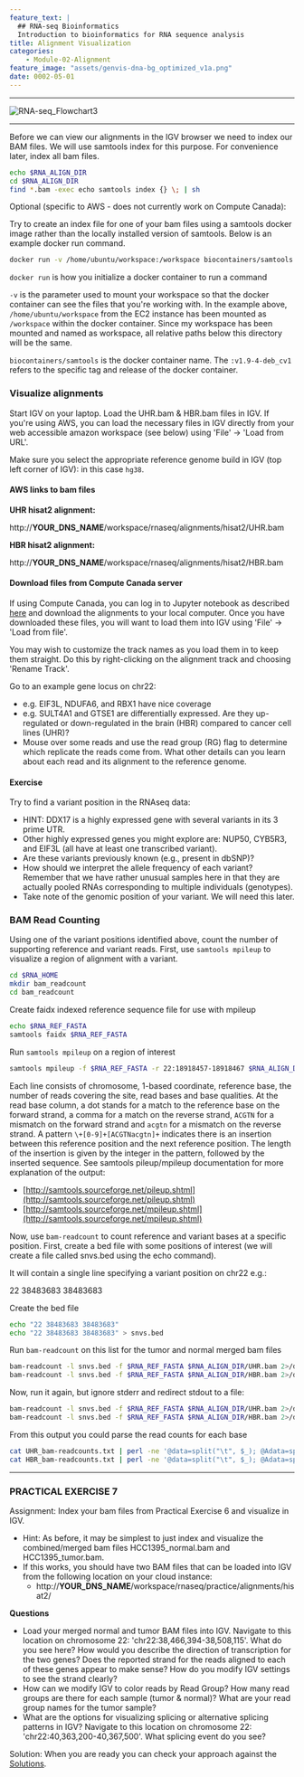 ```yaml
---
feature_text: |
  ## RNA-seq Bioinformatics
  Introduction to bioinformatics for RNA sequence analysis
title: Alignment Visualization
categories:
    - Module-02-Alignment
feature_image: "assets/genvis-dna-bg_optimized_v1a.png"
date: 0002-05-01
---
```


***

![RNA-seq_Flowchart3](/assets/module_2/RNA-seq_Flowchart3.png)

***

Before we can view our alignments in the IGV browser we need to index our BAM files. We will use samtools index for this purpose. For convenience later, index all bam files.

```bash
echo $RNA_ALIGN_DIR
cd $RNA_ALIGN_DIR
find *.bam -exec echo samtools index {} \; | sh

```

Optional (specific to AWS - does not currently work on Compute Canada):

Try to create an index file for one of your bam files using a samtools docker image rather than the locally installed version of samtools. Below is an example docker run command. 

```bash
docker run -v /home/ubuntu/workspace:/workspace biocontainers/samtools:v1.9-4-deb_cv1 samtools index /workspace/test.bam

```

`docker run` is how you initialize a docker container to run a command

`-v` is the parameter used to mount your workspace so that the docker container can see the files that you're working with. In the example above, `/home/ubuntu/workspace` from the EC2 instance has been mounted as `/workspace` within the docker container. Since my workspace has been mounted and named as workspace, all relative paths below this directory will be the same.

`biocontainers/samtools` is the docker container name. The `:v1.9-4-deb_cv1` refers to the specific tag and release of the docker container.


### Visualize alignments
Start IGV on your laptop. Load the UHR.bam & HBR.bam files in IGV. If you're using AWS, you can load the necessary files in IGV directly from your web accessible amazon workspace (see below) using 'File' -> 'Load from URL'. 

Make sure you select the appropriate reference genome build in IGV (top left corner of IGV): in this case `hg38`.

#### AWS links to bam files
**UHR hisat2 alignment:**

http://**YOUR_DNS_NAME**/workspace/rnaseq/alignments/hisat2/UHR.bam

**HBR hisat2 alignment:**

http://**YOUR_DNS_NAME**/workspace/rnaseq/alignments/hisat2/HBR.bam

#### Download files from Compute Canada server

If using Compute Canada, you can log in to Jupyter notebook as described [here](https://rnabio.org/module-00-setup/0000/06/01/Log_into_ComputeCanada/#using-jupyter-notebook-or-jupyterlab) and download the alignments to your local computer. Once you have downloaded these files, you will want to load them into IGV using 'File' -> 'Load from file'.


You may wish to customize the track names as you load them in to keep them straight. Do this by right-clicking on the alignment track and choosing 'Rename Track'.

Go to an example gene locus on chr22:

* e.g. EIF3L, NDUFA6, and RBX1 have nice coverage
* e.g. SULT4A1 and GTSE1 are differentially expressed. Are they up-regulated or down-regulated in the brain (HBR) compared to cancer cell lines (UHR)?
* Mouse over some reads and use the read group (RG) flag to determine which replicate the reads come from. What other details can you learn about each read and its alignment to the reference genome.

#### Exercise
Try to find a variant position in the RNAseq data:

* HINT: DDX17 is a highly expressed gene with several variants in its 3 prime UTR.
* Other highly expressed genes you might explore are: NUP50, CYB5R3, and EIF3L (all have at least one transcribed variant).
* Are these variants previously known (e.g., present in dbSNP)?
* How should we interpret the allele frequency of each variant? Remember that we have rather unusual samples here in that they are actually pooled RNAs corresponding to multiple individuals (genotypes).
* Take note of the genomic position of your variant. We will need this later.

### BAM Read Counting
Using one of the variant positions identified above, count the number of supporting reference and variant reads. First, use `samtools mpileup` to visualize a region of alignment with a variant.

```bash
cd $RNA_HOME
mkdir bam_readcount
cd bam_readcount
```

Create faidx indexed reference sequence file for use with mpileup

```bash
echo $RNA_REF_FASTA
samtools faidx $RNA_REF_FASTA
```

Run `samtools mpileup` on a region of interest
```bash
samtools mpileup -f $RNA_REF_FASTA -r 22:18918457-18918467 $RNA_ALIGN_DIR/UHR.bam $RNA_ALIGN_DIR/HBR.bam
```
Each line consists of chromosome, 1-based coordinate, reference base, the number of reads covering the site, read bases and base qualities. At the read base column, a dot stands for a match to the reference base on the forward strand, a comma for a match on the reverse strand, `ACGTN` for a mismatch on the forward strand and `acgtn` for a mismatch on the reverse strand. A pattern `\+[0-9]+[ACGTNacgtn]+` indicates there is an insertion between this reference position and the next reference position. The length of the insertion is given by the integer in the pattern, followed by the inserted sequence. See samtools pileup/mpileup documentation for more explanation of the output:

* [http://samtools.sourceforge.net/pileup.shtml](http://samtools.sourceforge.net/pileup.shtml)
* [http://samtools.sourceforge.net/mpileup.shtml](http://samtools.sourceforge.net/mpileup.shtml)


Now, use `bam-readcount` to count reference and variant bases at a specific position. First, create a bed file with some positions of interest (we will create a file called snvs.bed using the echo command).

It will contain a single line specifying a variant position on chr22 e.g.:

22	38483683	38483683

Create the bed file

```bash
echo "22 38483683 38483683"
echo "22 38483683 38483683" > snvs.bed
```

Run `bam-readcount` on this list for the tumor and normal merged bam files

```bash
bam-readcount -l snvs.bed -f $RNA_REF_FASTA $RNA_ALIGN_DIR/UHR.bam 2>/dev/null
bam-readcount -l snvs.bed -f $RNA_REF_FASTA $RNA_ALIGN_DIR/HBR.bam 2>/dev/null
```

Now, run it again, but ignore stderr and redirect stdout to a file:
```bash
bam-readcount -l snvs.bed -f $RNA_REF_FASTA $RNA_ALIGN_DIR/UHR.bam 2>/dev/null 1>UHR_bam-readcounts.txt
bam-readcount -l snvs.bed -f $RNA_REF_FASTA $RNA_ALIGN_DIR/HBR.bam 2>/dev/null 1>HBR_bam-readcounts.txt
```

From this output you could parse the read counts for each base
```bash
cat UHR_bam-readcounts.txt | perl -ne '@data=split("\t", $_); @Adata=split(":", $data[5]); @Cdata=split(":", $data[6]); @Gdata=split(":", $data[7]); @Tdata=split(":", $data[8]); print "UHR Counts\t$data[0]\t$data[1]\tA: $Adata[1]\tC: $Cdata[1]\tT: $Tdata[1]\tG: $Gdata[1]\n";'
cat HBR_bam-readcounts.txt | perl -ne '@data=split("\t", $_); @Adata=split(":", $data[5]); @Cdata=split(":", $data[6]); @Gdata=split(":", $data[7]); @Tdata=split(":", $data[8]); print "HBR Counts\t$data[0]\t$data[1]\tA: $Adata[1]\tC: $Cdata[1]\tT: $Tdata[1]\tG: $Gdata[1]\n";'
```

***

### PRACTICAL EXERCISE 7
Assignment: Index your bam files from Practical Exercise 6 and visualize in IGV.

* Hint: As before, it may be simplest to just index and visualize the combined/merged bam files HCC1395_normal.bam and HCC1395_tumor.bam.
* If this works, you should have two BAM files that can be loaded into IGV from the following location on your cloud instance:
  * http://**YOUR_DNS_NAME**/workspace/rnaseq/practice/alignments/hisat2/

**Questions**

* Load your merged normal and tumor BAM files into IGV. Navigate to this location on chromosome 22: 'chr22:38,466,394-38,508,115'. What do you see here? How would you describe the direction of transcription for the two genes? Does the reported strand for the reads aligned to each of these genes appear to make sense? How do you modify IGV settings to see the strand clearly?
* How can we modify IGV to color reads by Read Group? How many read groups are there for each sample (tumor & normal)? What are your read group names for the tumor sample?
* What are the options for visualizing splicing or alternative splicing patterns in IGV? Navigate to this location on chromosome 22: 'chr22:40,363,200-40,367,500'. What splicing event do you see?

Solution: When you are ready you can check your approach against the [Solutions](/module-09-appendix/0009/05/01/Practical_Exercise_Solutions/#practical-exercise-7---visualize).



